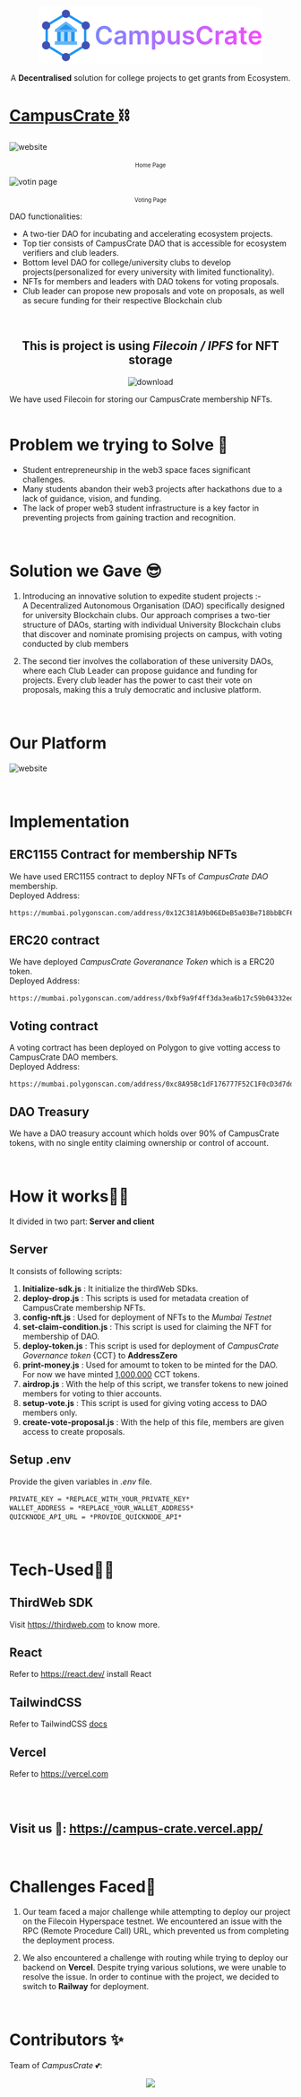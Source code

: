 <div align="center">
    <img src="./CampusCrate.png">
</div>
<p align='center'>A <strong>Decentralised</strong> solution for college projects to get grants from Ecosystem.</p>
<h1><a href="https://campus-crate.vercel.app/"> CampusCrate </a> ⛓</h1>

![website](https://user-images.githubusercontent.com/90385824/232301876-bb6633df-41e3-4a18-ac69-82307c20268c.png)
<p align='center' font-size='5px' ><font size='1px'>Home Page</font></p>

![votin page](https://user-images.githubusercontent.com/90385824/232307287-3f542854-3bfb-42a0-9c2b-e02922e9cda8.png)
<p align='center' font-size='5px' ><font size='1px'>Voting Page</font></p>

DAO functionalities:

* A two-tier DAO for incubating and accelerating ecosystem projects.
* Top tier consists of CampusCrate DAO that is accessible for ecosystem verifiers and club leaders.
* Bottom level DAO for college/university clubs to develop projects(personalized for every university with limited functionality).
* NFTs for members and leaders with DAO tokens for voting proposals.
* Club leader can propose new proposals and vote on proposals, as well as secure funding for their respective Blockchain club

<br>
<h2 align='center'> This is project is using <em><strong>Filecoin / IPFS</strong></em> for NFT storage </h2>
<div align='center'>

![download](https://user-images.githubusercontent.com/90385824/232304334-6a261296-d342-439f-8455-cb5ea2a8b17d.png)
</div>
We have used Filecoin for storing our CampusCrate membership NFTs.
<br>
<br>

# Problem we trying to Solve 🤔

* Student entrepreneurship in the web3 space faces significant challenges.
* Many students abandon their web3 projects after hackathons due to a lack of guidance, vision, and funding.
* The lack of proper web3 student infrastructure is a key factor in preventing projects from gaining traction and recognition.

<br>

# Solution we Gave 😎

1. Introducing an innovative solution to expedite student projects :-      
    A Decentralized Autonomous Organisation (DAO) specifically designed for university Blockchain clubs. Our approach comprises a two-tier structure of DAOs, starting with individual University Blockchain clubs that discover and nominate promising projects on campus, with voting conducted by club members

2. The second tier involves the collaboration of these university DAOs, where each Club Leader can propose guidance and funding for projects. Every club leader has the power to cast their vote on proposals, making this a truly democratic and inclusive platform.

<br>

# Our Platform

![website](https://user-images.githubusercontent.com/90385824/232301876-bb6633df-41e3-4a18-ac69-82307c20268c.png)

<br>

# Implementation

## ERC1155 Contract for membership NFTs
We have used ERC1155 contract to deploy NFTs of <em> CampusCrate DAO </em> membership.<br>
Deployed Address:
```
https://mumbai.polygonscan.com/address/0x12C381A9b06EDeB5a03Be718bbBCF6a1dB306f8a
```

## ERC20 contract
We have deployed <em> CampusCrate Goveranance Token</em> which is a ERC20 token.<br>
Deployed Address:
```
https://mumbai.polygonscan.com/address/0xbf9a9f4ff3da3ea6b17c59b04332edd89b072c0c
```
## Voting contract
A voting cortract has been deployed on Polygon to give votting access to CampusCrate DAO members.<br>
Deployed Address:
```
https://mumbai.polygonscan.com/address/0xc8A95Bc1dF176777F52C1F0cD3d7dd93206CEed8
```

## DAO Treasury
We have a DAO treasury account which holds over 90% of CampusCrate tokens, with no single entity claiming ownership or control of account.

<br>

# How it works👷‍♂️
It divided in two part:<strong> Server and client </strong>  
## Server
It consists of following scripts:<br>
1. <strong>Initialize-sdk.js</strong> : It initialize the thirdWeb SDks.
2. <strong>deploy-drop.js</strong> : This scripts is used for metadata creation of CampusCrate membership NFTs. 
3. <strong>config-nft.js</strong> : Used for deployment of NFTs to the <em>Mumbai Testnet</em>
4. <strong>set-claim-condition.js</strong> : This script is used for claiming the NFT for membership of DAO. 
5. <strong>deploy-token.js</strong> : This script is used for deployment of <em>CampusCrate Governance token</em> {CCT} to <strong> AddressZero</strong>
6. <strong>print-money.js</strong> : Used for amoumt to token to be minted for the DAO. For now we have minted <u>1,000,000</u> CCT tokens.
7. <strong>airdrop.js</strong> : With the help of this script, we transfer tokens to new joined members for voting to thier accounts.
8. <strong>setup-vote.js</strong> : This script is used for giving voting access to DAO members only. 
9. <strong>create-vote-proposal.js</strong> : With the help of this file, members are given access to create proposals.

## Setup .env
Provide the given variables in <em>.env</em> file.
```
PRIVATE_KEY = *REPLACE_WITH_YOUR_PRIVATE_KEY*
WALLET_ADDRESS = *REPLACE_YOUR_WALLET_ADDRESS*
QUICKNODE_API_URL = *PROVIDE_QUICKNODE_API*
```
<br>

# Tech-Used👨‍💻

## ThirdWeb SDK
Visit https://thirdweb.com to know more.

## React
Refer to https://react.dev/ install React

## TailwindCSS
Refer to TailwindCSS [docs](https://tailwindcss.com/)

## Vercel
Refer to https://vercel.com


<br> 
<br>

## Visit us 🙌: https://campus-crate.vercel.app/

<br> 

# Challenges Faced🤯
1. Our team faced a major challenge while attempting to deploy our project on the Filecoin Hyperspace testnet. We encountered an issue with the RPC (Remote Procedure Call) URL, which prevented us from completing the deployment process.

2. We also encountered a challenge with routing while trying to deploy our backend on <strong>Vercel</strong>. Despite trying various solutions, we were unable to resolve the issue. In order to continue with the project, we decided to switch to <strong>Railway</strong> for deployment. 


<br>

# Contributors ✨

Team of <em> CampusCrate </em> 💕:

<!-- ALL-CONTRIBUTORS-LIST:START - Do not remove or modify this section -->
<!-- prettier-ignore-start -->
<!-- markdownlint-disable -->
<div align='center'>
<a href = "https://github.com/SudhansuuRanjan/campus-crate/graphs/contributors">
  <img src = "https://contrib.rocks/image?repo=SudhansuuRanjan/campus-crate"/>
</a>
</div>

<!-- markdownlint-restore -->
<!-- prettier-ignore-end -->

<!-- ALL-CONTRIBUTORS-LIST:END -->

